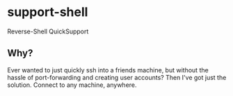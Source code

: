 # support-shell

Reverse-Shell QuickSupport

## Why?

Ever wanted to just quickly ssh into a friends machine, but without the hassle of port-forwarding and creating user accounts?
Then I've got just the solution. Connect to any machine, anywhere.
